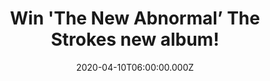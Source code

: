 ---
campaign-uuid: "c-b6fb6d29-598d-4a92-b4e4-73bcff54c310"
type: "Competition"
category: "Music"
date: "2020-04-10T06:00:00.000Z"
end-date: "2020-07-30T23:59:00.000Z"
disable-form: false
is_promoted: true
has_entry_page: true
title: "Win 'The New Abnormal’ The Strokes new album!"
competition-description: "<p>The boys are back. We are giving away the sixth studio\
  \ album by the American Rock band The Strokes: ‘The New Abnormal’. A 9-track album\
  \ we are pretty sure you won’t want to miss. Featuring their amazing singles 'At\
  \ the Door' and 'Bad Decisions’.</p>\n<p>Enter below for a chance to win.</p>\n"
hero-header: "Win 'The New Abnormal’ The Strokes new album!"
terms-confirmation: "N/A"
banner-img: "https://assets.expresslyapp.com/asset-1e78f248-154f-4188-9203-b8ba3816a8b7.jpg"
logo-left-href: "aaa.nme.com"
logo-left-image: "https://assets.expresslyapp.com/asset-92eb0398-1825-485f-986a-00db847ee801.jpg"
logo-left-title: "NME AAA"
bg-image-hero: "https://assets.expresslyapp.com/asset-e93f2ebf-872f-41c1-9dbc-6431eed21bea.jpg"
bg-image-first: "https://assets.expresslyapp.com/asset-7be35de8-8449-4bdc-82ed-753d514cebb4.jpg"
section1-content: "<p>The American indie rock band, The Strokes, are back with their\
  \ sixth studio album ‘The New Abnormal’. The artwork features the 1981 painting\
  \ 'Bird On Money' by American artist Jean-Michel Basquiat. The album contains the\
  \ singles 'At the Door' and 'Bad Decisions'.</p>\n<p>Does it sound good to you?\
  \ Click below and they could be yours!</p>\n"
entry-title: "Win 'The New Abnormal’ The Strokes new album!"
entry-content: "<p>Enter the draw to win ''The New Abnormal’ The Strokes new album\
  \ by completing the form below before 23:59 on the 30th of July 2020.</p>\n"
has-winner: false
prize-description: "'The New Abnormal’ The Stokes new album!"
special-conditions: "Multiple entries are allowed up to one every day."
country-restrictions:
- "GB"
---